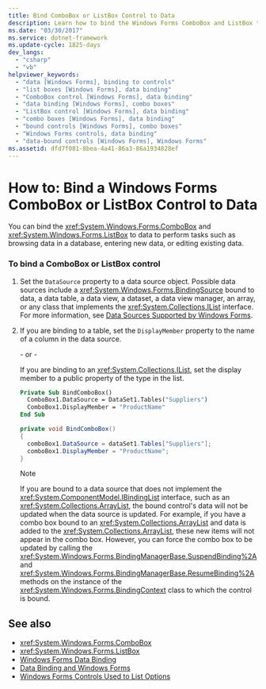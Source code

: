 ```yaml
---
title: Bind ComboBox or ListBox Control to Data
description: Learn how to bind the Windows Forms ComboBox and ListBox to data to perform tasks like browsing data in a database, entering new data, or editing existing data.
ms.date: "03/30/2017"
ms.service: dotnet-framework
ms.update-cycle: 1825-days
dev_langs:
  - "csharp"
  - "vb"
helpviewer_keywords:
  - "data [Windows Forms], binding to controls"
  - "list boxes [Windows Forms], data binding"
  - "ComboBox control [Windows Forms], data binding"
  - "data binding [Windows Forms], combo boxes"
  - "ListBox control [Windows Forms], data binding"
  - "combo boxes [Windows Forms], data binding"
  - "bound controls [Windows Forms], combo boxes"
  - "Windows Forms controls, data binding"
  - "data-bound controls [Windows Forms], Windows Forms"
ms.assetid: dfd7f081-8bea-4a41-86a3-86a1934828ef
---
```

# How to: Bind a Windows Forms ComboBox or ListBox Control to Data

You can bind the <xref:System.Windows.Forms.ComboBox> and <xref:System.Windows.Forms.ListBox> to data to perform tasks such as browsing data in a database, entering new data, or editing existing data.

### To bind a ComboBox or ListBox control

1. Set the `DataSource` property to a data source object. Possible data sources include a <xref:System.Windows.Forms.BindingSource> bound to data, a data table, a data view, a dataset, a data view manager, an array, or any class that implements the <xref:System.Collections.IList> interface. For more information, see [Data Sources Supported by Windows Forms](../data/overview.md).

2. If you are binding to a table, set the `DisplayMember` property to the name of a column in the data source.

     \- or -

     If you are binding to an <xref:System.Collections.IList>, set the display member to a public property of the type in the list.

    ```vb
    Private Sub BindComboBox()
      ComboBox1.DataSource = DataSet1.Tables("Suppliers")
      ComboBox1.DisplayMember = "ProductName"
    End Sub
    ```

    ```csharp
    private void BindComboBox()
    {
      comboBox1.DataSource = dataSet1.Tables["Suppliers"];
      comboBox1.DisplayMember = "ProductName";
    }
    ```

    > [!NOTE]
    > If you are bound to a data source that does not implement the <xref:System.ComponentModel.IBindingList> interface, such as an <xref:System.Collections.ArrayList>, the bound control's data will not be updated when the data source is updated. For example, if you have a combo box bound to an <xref:System.Collections.ArrayList> and data is added to the <xref:System.Collections.ArrayList>, these new items will not appear in the combo box. However, you can force the combo box to be updated by calling the <xref:System.Windows.Forms.BindingManagerBase.SuspendBinding%2A> and <xref:System.Windows.Forms.BindingManagerBase.ResumeBinding%2A> methods on the instance of the <xref:System.Windows.Forms.BindingContext> class to which the control is bound.

## See also

- <xref:System.Windows.Forms.ComboBox>
- <xref:System.Windows.Forms.ListBox>
- [Windows Forms Data Binding](../data/overview.md)
- [Data Binding and Windows Forms](../data/overview.md)
- [Windows Forms Controls Used to List Options](windows-forms-controls-used-to-list-options.md)
